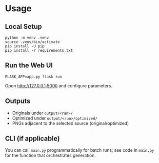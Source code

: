 # Usage

## Local Setup
```
python -m venv .venv
source .venv/bin/activate
pip install -U pip
pip install -r requirements.txt
```

## Run the Web UI
```
FLASK_APP=app.py flask run
```
Open http://127.0.0.1:5000 and configure parameters.

## Outputs
- Originals under `output/<run>/`
- Optimized under `output/<run>/optimized/`
- PNGs adjacent to the selected source (original/optimized)

## CLI (if applicable)
You can call `main.py` programmatically for batch runs; see code in `main.py` for the function that orchestrates generation.
